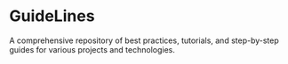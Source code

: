 # GuideLines
A comprehensive repository of best practices, tutorials, and step-by-step guides for various projects and technologies.
